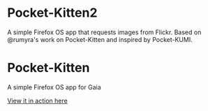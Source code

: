 Pocket-Kitten2
==============

A simple Firefox OS app that requests images from Flickr. Based on @rumyra's work on Pocket-Kitten and inspired by Pocket-KUMI.

Pocket-Kitten
=============

A simple Firefox OS app for Gaia

[View it in action here](http://rumyra.github.com/Pocket-Kitten/index.html)
